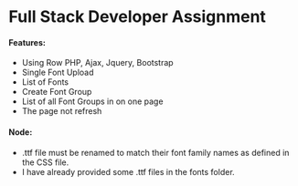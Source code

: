<h1> Full Stack Developer Assignment </h1>

<h4>Features:</h4>
<ul>
    <li>Using Row PHP, Ajax, Jquery, Bootstrap</li>
    <li>Single Font Upload</li>
    <li>List of Fonts</li>
    <li>Create Font Group</li>
    <li>List of all Font Groups in on one page</li>
    <li>The page not refresh</li>
</ul>
<h4>Node:</h4>
<ul>
    <li>.ttf file must be renamed to match their font family names as defined in the CSS file.</li>
    <li>I have already provided some .ttf files in the fonts folder.</li>
</ul>

